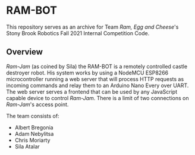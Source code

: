 # RAM-BOT
This repository serves as an archive for Team *Ram, Egg and Cheese*'s Stony Brook Robotics Fall 2021 Internal Competition Code.

## Overview
*Ram-Jam* (as coined by Sila) the RAM-BOT is a remotely controlled castle destroyer robot. His system works by using a NodeMCU ESP8266 microcontroller running a web server that will process HTTP requests as incoming commands and relay them to an Arduino Nano Every over UART. The web server serves a frontend that can be used by any JavaScript capable device to control *Ram-Jam*. There is a limit of two connections on *Ram-Jam*'s access point.

The team consists of:
- Albert Bregonia
- Adam Nebylitsa
- Chris Moriarty
- Sila Atalar
